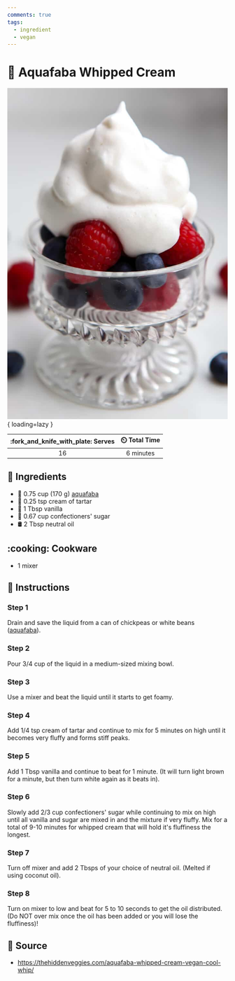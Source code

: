 ```yaml
---
comments: true
tags:
  - ingredient
  - vegan
---
```

# :icecream: Aquafaba Whipped Cream

![Aquafaba Whipped Cream][1]{ loading=lazy }

| :fork_and_knife_with_plate: Serves | :timer_clock: Total Time |
|:----------------------------------:|:-----------------------: |
| 16 | 6 minutes |

## :salt: Ingredients

- :falafel: 0.75 cup (170 g) [aquafaba][2]
- :rice: 0.25 tsp cream of tartar
- :icecream: 1 Tbsp vanilla
- :candy: 0.67 cup confectioners' sugar
- :oil_drum: 2 Tbsp neutral oil

## :cooking: Cookware

- 1 mixer

## :pencil: Instructions

### Step 1

Drain and save the liquid from a can of chickpeas or white beans ([aquafaba][2]).

### Step 2

Pour 3/4 cup of the liquid in a medium-sized mixing bowl.

### Step 3

Use a mixer and beat the liquid until it starts to get foamy.

### Step 4

Add 1/4 tsp cream of tartar and continue to mix for 5 minutes on high until it becomes very fluffy and forms stiff
peaks.

### Step 5

Add 1 Tbsp vanilla and continue to beat for 1 minute. (It will turn light brown for a minute, but then turn white again
as it beats in).

### Step 6

Slowly add 2/3 cup confectioners' sugar while continuing to mix on high until all vanilla and sugar are mixed in and the
mixture if very fluffy. Mix for a total of 9-10 minutes for whipped cream that will hold it's fluffiness the longest.

### Step 7

Turn off mixer and add 2 Tbsps of your choice of neutral oil. (Melted if using coconut oil).

### Step 8

Turn on mixer to low and beat for 5 to 10 seconds to get the oil distributed. (Do NOT over mix once the oil has been
added or you will lose the fluffiness)!

## :link: Source

- <https://thehiddenveggies.com/aquafaba-whipped-cream-vegan-cool-whip/>

[1]: <../assets/images/aquafaba-whipped-cream.jpg>
[2]: <./aquafaba.md>
